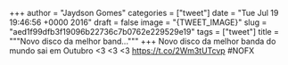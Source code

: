 
+++
author = "Jaydson Gomes"
categories = ["tweet"]
date = "Tue Jul 19 19:46:56 +0000 2016"
draft = false
image = "{TWEET_IMAGE}"
slug = "aed1f99dfb3f19096b22736c7b0762e229529e19"
tags = ["tweet"]
title = """Novo disco da melhor band..."""
+++
Novo disco da melhor banda do mundo sai em Outubro &lt;3 &lt;3 &lt;3 https://t.co/2Wm3tUTcvp #NOFX
